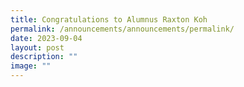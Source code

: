 ```yaml
---
title: Congratulations to Alumnus Raxton Koh
permalink: /announcements/announcements/permalink/
date: 2023-09-04
layout: post
description: ""
image: ""
---
```

